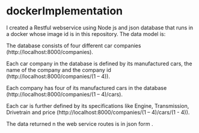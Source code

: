 # dockerImplementation
I created a Restful webservice using Node js and json database that runs in a docker whose image id is in this repository.
The data model is:


The database consists of four different car companies (http://localhost:8000/companies).


Each car company in the database is defined by its manufactured cars, the name of the company and the company id (http://localhost:8000/companies/(1 – 4)).


Each company has four of its manufactured cars in the database (http://localhost:8000/companies/(1 – 4)/cars).


Each car is further defined by its specifications like Engine, Transmission, Drivetrain and price (http://localhost:8000/companies/(1 – 4)/cars/(1 - 4)).


The data returned n the web service routes is in json form .
